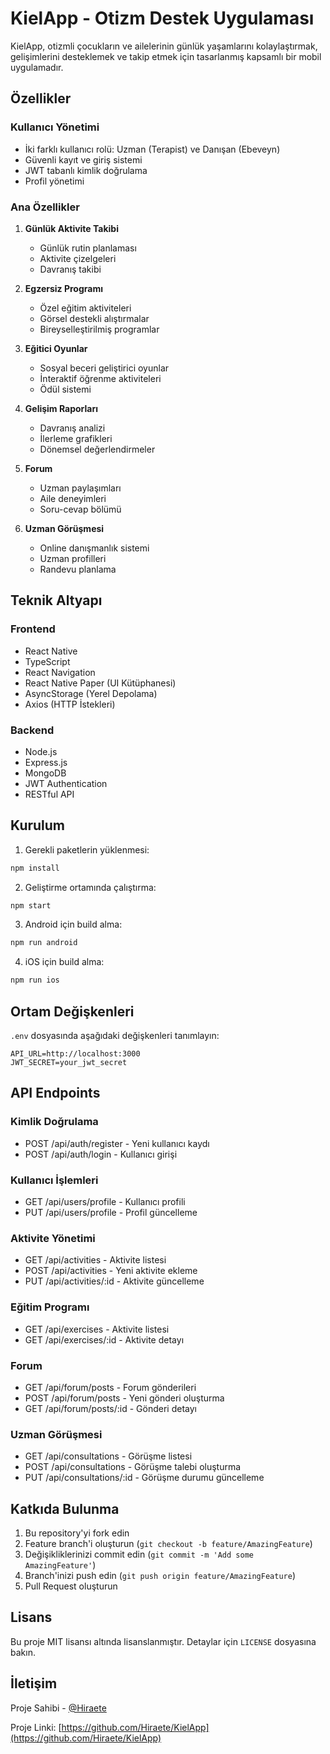 # KielApp - Otizm Destek Uygulaması

KielApp, otizmli çocukların ve ailelerinin günlük yaşamlarını kolaylaştırmak, gelişimlerini desteklemek ve takip etmek için tasarlanmış kapsamlı bir mobil uygulamadır.

## Özellikler

### Kullanıcı Yönetimi
- İki farklı kullanıcı rolü: Uzman (Terapist) ve Danışan (Ebeveyn)
- Güvenli kayıt ve giriş sistemi
- JWT tabanlı kimlik doğrulama
- Profil yönetimi

### Ana Özellikler
1. **Günlük Aktivite Takibi**
   - Günlük rutin planlaması
   - Aktivite çizelgeleri
   - Davranış takibi

2. **Egzersiz Programı**
   - Özel eğitim aktiviteleri
   - Görsel destekli alıştırmalar
   - Bireyselleştirilmiş programlar

3. **Eğitici Oyunlar**
   - Sosyal beceri geliştirici oyunlar
   - İnteraktif öğrenme aktiviteleri
   - Ödül sistemi

4. **Gelişim Raporları**
   - Davranış analizi
   - İlerleme grafikleri
   - Dönemsel değerlendirmeler

5. **Forum**
   - Uzman paylaşımları
   - Aile deneyimleri
   - Soru-cevap bölümü

6. **Uzman Görüşmesi**
   - Online danışmanlık sistemi
   - Uzman profilleri
   - Randevu planlama

## Teknik Altyapı

### Frontend
- React Native
- TypeScript
- React Navigation
- React Native Paper (UI Kütüphanesi)
- AsyncStorage (Yerel Depolama)
- Axios (HTTP İstekleri)

### Backend
- Node.js
- Express.js
- MongoDB
- JWT Authentication
- RESTful API

## Kurulum

1. Gerekli paketlerin yüklenmesi:
```bash
npm install
```

2. Geliştirme ortamında çalıştırma:
```bash
npm start
```

3. Android için build alma:
```bash
npm run android
```

4. iOS için build alma:
```bash
npm run ios
```

## Ortam Değişkenleri

`.env` dosyasında aşağıdaki değişkenleri tanımlayın:

```env
API_URL=http://localhost:3000
JWT_SECRET=your_jwt_secret
```

## API Endpoints

### Kimlik Doğrulama
- POST /api/auth/register - Yeni kullanıcı kaydı
- POST /api/auth/login - Kullanıcı girişi

### Kullanıcı İşlemleri
- GET /api/users/profile - Kullanıcı profili
- PUT /api/users/profile - Profil güncelleme

### Aktivite Yönetimi
- GET /api/activities - Aktivite listesi
- POST /api/activities - Yeni aktivite ekleme
- PUT /api/activities/:id - Aktivite güncelleme

### Eğitim Programı
- GET /api/exercises - Aktivite listesi
- GET /api/exercises/:id - Aktivite detayı

### Forum
- GET /api/forum/posts - Forum gönderileri
- POST /api/forum/posts - Yeni gönderi oluşturma
- GET /api/forum/posts/:id - Gönderi detayı

### Uzman Görüşmesi
- GET /api/consultations - Görüşme listesi
- POST /api/consultations - Görüşme talebi oluşturma
- PUT /api/consultations/:id - Görüşme durumu güncelleme

## Katkıda Bulunma

1. Bu repository'yi fork edin
2. Feature branch'i oluşturun (`git checkout -b feature/AmazingFeature`)
3. Değişikliklerinizi commit edin (`git commit -m 'Add some AmazingFeature'`)
4. Branch'inizi push edin (`git push origin feature/AmazingFeature`)
5. Pull Request oluşturun

## Lisans

Bu proje MIT lisansı altında lisanslanmıştır. Detaylar için `LICENSE` dosyasına bakın.

## İletişim

Proje Sahibi - [@Hiraete](https://github.com/Hiraete)

Proje Linki: [https://github.com/Hiraete/KielApp](https://github.com/Hiraete/KielApp) 
